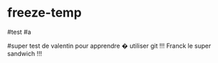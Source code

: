 # freeze-temp
#test
#a

#super test de valentin pour apprendre � utiliser git !!! Franck le super sandwich !!!